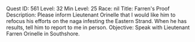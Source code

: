 Quest ID: 561
Level: 32
Min Level: 25
Race: nil
Title: Farren's Proof
Description: Please inform Lieutenant Orinelle that I would like him to refocus his efforts on the naga infesting the Eastern Strand. When he has results, tell him to report to me in person.
Objective: Speak with Lieutenant Farren Orinelle in Southshore.
